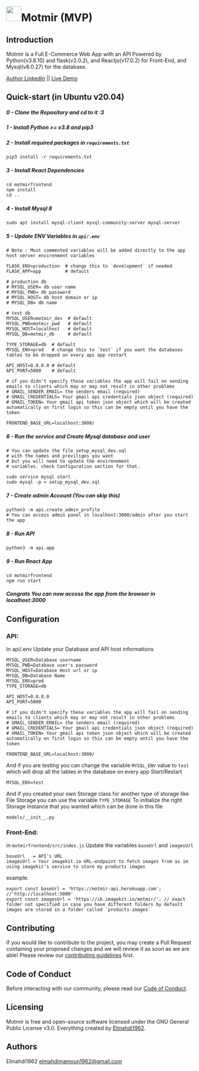 # <img src="https://motmir.netlify.app/favicon.svg" width='40' />Motmir (MVP)

## Introduction
Motmir is a Full E-Commerce Web App with an API Powered by Python(v3.8.10) and flask(v2.0.2), and Reactjs(v17.0.2) for Front-End, and Mysql(v8.0.27) for the database.

[Author Linkedin](https://www.linkedin.com/in/elmahdi-mamoun-a74a1a1bb/) || 
[Live Demo](https://motmir.netlify.app/)

## Quick-start (in Ubuntu v20.04)

##### 0 - Clone the Repository and cd to it :3

##### 1 - Install Python >= v3.8 and pip3

##### 2 - Install required packages in `requirements.txt`
    pip3 install -r requirements.txt

##### 3 - Install React Dependencies
    cd motmirfrontend
    npm install
    cd ..

##### 4 - Install Mysql 8
    sudo apt install mysql-client mysql-community-server mysql-server

##### 5 - Update ENV Variables in `api/.env`
    # Note : Most commented variables will be added directly to the app host server envirenment variables

    FLASK_ENV=production  # change this to `development` if needed
    FLASK_APP=app         # default

    # production db
    # MYSQL_USER= db user name
    # MYSQL_PWD= db password
    # MYSQL_HOST= db host domain or ip
    # MYSQL_DB= db name

    # test db
    MYSQL_USER=motmir_dev  # default
    MYSQL_PWD=motmir_pwd   # default
    MYSQL_HOST=localhost   # default
    MYSQL_DB=motmir_db     # default

    TYPE_STORAGE=db  # default
    MYSQL_ENV=prod   # change this to `test` if you want the databases tables to be dropped on every api app restart

    API_HOST=0.0.0.0 # default
    API_PORT=5000    # default

    # if you didn't specify these variables the app will fail on sending emails to clients which may or may not result in other problems
    # GMAIL_SENDER_EMAIL= the senders email (required)
    # GMAIL_CREDENTIALS= Your gmail api credentials json object (required)
    # GMAIL_TOKEN= Your gmail api token json object which will be created automatically on first login so this can be empty until you have the token

    FRONTEND_BASE_URL=localhost:3000/


##### 6 - Run the service and Create Mysql database and user
    # You can update the file setup_mysql_dev.sql
    # with the names and previliges you want
    # but you will need to update the envirenement
    # variables. check Configuration section for that.

    sudo service mysql start
    sudo mysql -p < setup_mysql_dev.sql


##### 7 - Create admin Account (You can skip this)
    python3 -m api.create_admin_profile
    # You can access admin panel in localhost:3000/admin after you start the app


##### 8 - Run API
    python3 -m api.app

##### 9 - Run React App
    cd motmirfrontend
    npm run start

##### Congrats You can now access the app from the browser in localhost:3000



## Configuration

### API:

In api/.env Update your Database and API host informations

    MYSQL_USER=Database username
    MYSQL_PWD=Database user's password
    MYSQL_HOST=Database Host url or ip
    MYSQL_DB=Database Name
    MYSQL_ENV=prod
    TYPE_STORAGE=db

    API_HOST=0.0.0.0
    API_PORT=5000

    # if you didn't specify these variables the app will fail on sending emails to clients which may or may not result in other problems
    # GMAIL_SENDER_EMAIL= the senders email (required)
    # GMAIL_CREDENTIALS= Your gmail api credentials json object (required)
    # GMAIL_TOKEN= Your gmail api token json object which will be created automatically on first login so this can be empty until you have the token

    FRONTEND_BASE_URL=localhost:3000/

And if you are testing you can change the variable `MYSQL_ENV` value to `test` which will drop all the tables in the database on every app Start/Restart

    MYSQL_ENV=test

And if you created your own Storage class for another type of storage like File Storage you can use the variable `TYPE_STORAGE` To initialize the right Storage Instance that you wanted which can be done in this file

    models/__init__.py

### Front-End:
in `motmirfrontend/src/index.js` Update the variables `baseUrl` and `imagesUrl`

    baseUrl   = API's URL
    imagesUrl = Your imagekit.io URL-endpoint to fetch images from as im using imagekit's service to store my products images

example:

    export const baseUrl = 'https://motmir-api.herokuapp.com'; //'http://localhost:5000'
    export const imagesUrl = 'https://ik.imagekit.io/motmir/'; // exact folder not specified in case you have different folders by default images are stored in a folder called `products-images`

## Contributing
If you would like to contribute to the project, you may create a Pull Request containing your proposed changes and we will review it as soon as we are able! Please review our [contributing guidelines](CODE_OF_CONDUCT.md) first.

## Code of Conduct
Before interacting with our community, please read our [Code of Conduct](CODE_OF_CONDUCT.md).

## Licensing
Motmir is free and open-source software licensed under the GNU General Public License v3.0. Everything created by [Elmahdi1962](https://github.com/Elmahdi1962).

## Authors
Elmahdi1962 <elmahdimamoun1962@gmail.com>
